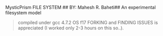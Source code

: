 MysticPrism FILE SYSTEM ##
BY: Mahesh R. Baheti##
An experimental filesystem model

> compiled under gcc 4.7.2  OS f17
> FORKING and FINDING ISSUES is appreciated (I worked only 2-3 hours on this so..).

